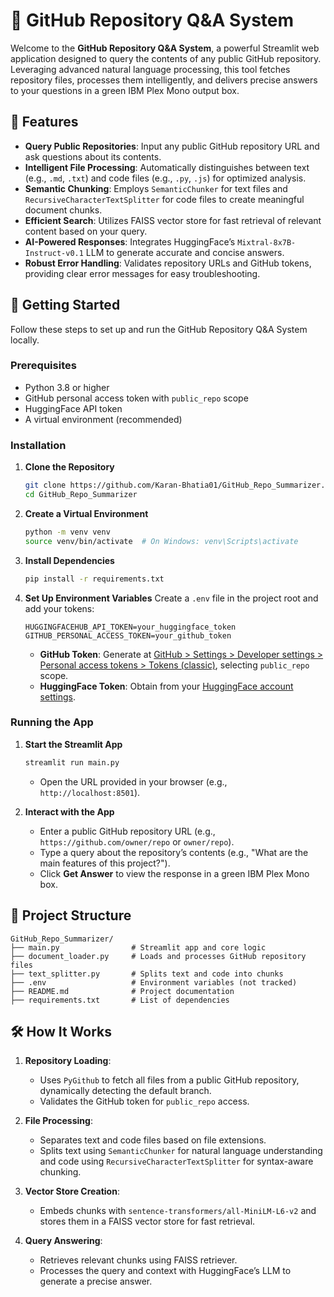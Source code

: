 # 📖 GitHub Repository Q&A System

Welcome to the **GitHub Repository Q&A System**, a powerful Streamlit web application designed to query the contents of any public GitHub repository. Leveraging advanced natural language processing, this tool fetches repository files, processes them intelligently, and delivers precise answers to your questions in a green IBM Plex Mono output box.

## 🌟 Features

- **Query Public Repositories**: Input any public GitHub repository URL and ask questions about its contents.
- **Intelligent File Processing**: Automatically distinguishes between text (e.g., `.md`, `.txt`) and code files (e.g., `.py`, `.js`) for optimized analysis.
- **Semantic Chunking**: Employs `SemanticChunker` for text files and `RecursiveCharacterTextSplitter` for code files to create meaningful document chunks.
- **Efficient Search**: Utilizes FAISS vector store for fast retrieval of relevant content based on your query.
- **AI-Powered Responses**: Integrates HuggingFace’s `Mixtral-8x7B-Instruct-v0.1` LLM to generate accurate and concise answers.
- **Robust Error Handling**: Validates repository URLs and GitHub tokens, providing clear error messages for easy troubleshooting.

## 🚀 Getting Started

Follow these steps to set up and run the GitHub Repository Q&A System locally.

### Prerequisites

- Python 3.8 or higher
- GitHub personal access token with `public_repo` scope
- HuggingFace API token
- A virtual environment (recommended)

### Installation

1. **Clone the Repository**
   ```bash
   git clone https://github.com/Karan-Bhatia01/GitHub_Repo_Summarizer.git
   cd GitHub_Repo_Summarizer

2. **Create a Virtual Environment**
   ```bash
   python -m venv venv
   source venv/bin/activate  # On Windows: venv\Scripts\activate

3. **Install Dependencies**
   ```bash
   pip install -r requirements.txt
   ```

4. **Set Up Environment Variables**
   Create a `.env` file in the project root and add your tokens:
   ```env
   HUGGINGFACEHUB_API_TOKEN=your_huggingface_token
   GITHUB_PERSONAL_ACCESS_TOKEN=your_github_token
   ```
   - **GitHub Token**: Generate at [GitHub > Settings > Developer settings > Personal access tokens > Tokens (classic)](https://github.com/settings/tokens), selecting `public_repo` scope.
   - **HuggingFace Token**: Obtain from your [HuggingFace account settings](https://huggingface.co/settings/tokens).

### Running the App

1. **Start the Streamlit App**
   ```bash
   streamlit run main.py
   ```
   - Open the URL provided in your browser (e.g., `http://localhost:8501`).

2. **Interact with the App**
   - Enter a public GitHub repository URL (e.g., `https://github.com/owner/repo` or `owner/repo`).
   - Type a query about the repository’s contents (e.g., "What are the main features of this project?").
   - Click **Get Answer** to view the response in a green IBM Plex Mono box.

## 📂 Project Structure

```
GitHub_Repo_Summarizer/
├── main.py                # Streamlit app and core logic
├── document_loader.py     # Loads and processes GitHub repository files
├── text_splitter.py       # Splits text and code into chunks
├── .env                   # Environment variables (not tracked)
├── README.md              # Project documentation
├── requirements.txt       # List of dependencies
```

## 🛠️ How It Works

1. **Repository Loading**:
   - Uses `PyGithub` to fetch all files from a public GitHub repository, dynamically detecting the default branch.
   - Validates the GitHub token for `public_repo` access.

2. **File Processing**:
   - Separates text and code files based on file extensions.
   - Splits text using `SemanticChunker` for natural language understanding and code using `RecursiveCharacterTextSplitter` for syntax-aware chunking.

3. **Vector Store Creation**:
   - Embeds chunks with `sentence-transformers/all-MiniLM-L6-v2` and stores them in a FAISS vector store for fast retrieval.

4. **Query Answering**:
   - Retrieves relevant chunks using FAISS retriever.
   - Processes the query and context with HuggingFace’s LLM to generate a precise answer.
```
